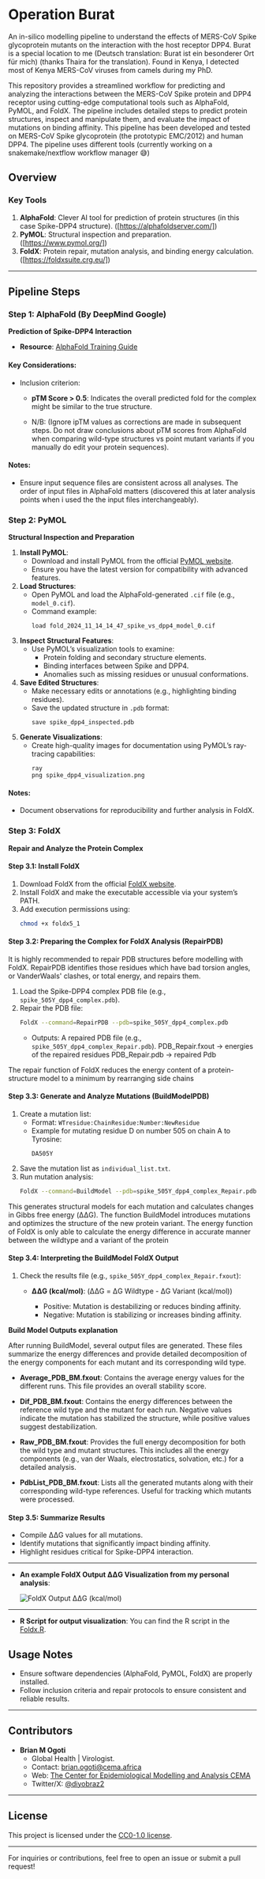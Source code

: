 # Operation Burat
An in-silico modelling pipeline to understand the effects of MERS-CoV Spike glycoprotein mutants on the interaction with the host receptor DPP4. Burat is a special location to me (Deutsch translation: Burat ist ein besonderer Ort für mich) (thanks Thaira for the translation). Found in Kenya, I detected  most of Kenya MERS-CoV viruses from camels during my PhD.

This repository provides a streamlined workflow for predicting and analyzing the interactions between the MERS-CoV Spike protein and DPP4 receptor using cutting-edge computational tools such as AlphaFold, PyMOL, and FoldX. The pipeline includes detailed steps to predict protein structures, inspect and manipulate them, and evaluate the impact of mutations on binding affinity. This pipeline has been developed and tested on MERS-CoV Spike glycoprotein (the prototypic EMC/2012) and human DPP4. The pipeline uses different tools (currently working on a snakemake/nextflow workflow manager 😅)

## Overview

### Key Tools
1. **AlphaFold**: Clever AI tool for prediction of protein structures (in this case Spike-DPP4 structure). ([https://alphafoldserver.com/])
2. **PyMOL**: Structural inspection and preparation. ([https://www.pymol.org/])
3. **FoldX**: Protein repair, mutation analysis, and binding energy calculation. ([https://foldxsuite.crg.eu/])

---

## Pipeline Steps

### Step 1: AlphaFold (By DeepMind Google) 
**Prediction of Spike-DPP4 Interaction**
- **Resource**: [AlphaFold Training Guide](https://www.ebi.ac.uk/training/online/courses/alphafold/an-introductory-guide-to-its-strengths-and-limitations/strengths-and-limitations-of-alphafold/)

#### Key Considerations:
- Inclusion criterion:
  - **pTM Score > 0.5**: Indicates the overall predicted fold for the complex might be similar to the true structure.
    
  - N/B: (Ignore ipTM values as corrections are made in subsequent steps. Do not draw conclusions about pTM scores from AlphaFold when comparing wild-type structures vs point mutant variants if you manually do edit your protein sequences).

#### Notes:
- Ensure input sequence files are consistent across all analyses. The order of input files in AlphaFold matters (discovered this at later analysis points when i used the the input files interchangeably).

### Step 2: PyMOL
**Structural Inspection and Preparation**
1. **Install PyMOL**:
   - Download and install PyMOL from the official [PyMOL website](https://pymol.org/).
   - Ensure you have the latest version for compatibility with advanced features.
2. **Load Structures**:
   - Open PyMOL and load the AlphaFold-generated `.cif` file (e.g., `model_0.cif`).
   - Command example:
     ```
     load fold_2024_11_14_14_47_spike_vs_dpp4_model_0.cif
     ```
3. **Inspect Structural Features**:
   - Use PyMOL’s visualization tools to examine:
     - Protein folding and secondary structure elements.
     - Binding interfaces between Spike and DPP4.
     - Anomalies such as missing residues or unusual conformations.
4. **Save Edited Structures**:
   - Make necessary edits or annotations (e.g., highlighting binding residues).
   - Save the updated structure in `.pdb` format:
     ```
     save spike_dpp4_inspected.pdb
     ```
5. **Generate Visualizations**:
   - Create high-quality images for documentation using PyMOL’s ray-tracing capabilities:
     ```
     ray
     png spike_dpp4_visualization.png
     ```
#### Notes:
- Document observations for reproducibility and further analysis in FoldX.


### Step 3: FoldX
**Repair and Analyze the Protein Complex**

#### Step 3.1: Install FoldX
1. Download FoldX from the official [FoldX website](https://foldx.crg.eu/).
2. Install FoldX and make the executable accessible via your system’s PATH.
3. Add execution permissions using:
   ```bash
   chmod +x foldx5_1
   ```

#### Step 3.2: Preparing the Complex for FoldX Analysis (RepairPDB)
It is highly recommended to repair PDB structures before modelling with FoldX. RepairPDB identifies those residues which have bad torsion angles, or VanderWaals' clashes, or total energy, and repairs them.

1. Load the Spike-DPP4 complex PDB file (e.g., `spike_505Y_dpp4_complex.pdb`).
2. Repair the PDB file:
   ```bash
   FoldX --command=RepairPDB --pdb=spike_505Y_dpp4_complex.pdb
   ```
   - Outputs: A repaired PDB file (e.g., `spike_505Y_dpp4_complex_Repair.pdb`).
   PDB_Repair.fxout -> energies of the repaired residues
   PDB_Repair.pdb -> repaired Pdb

The repair function of FoldX reduces the energy content of a protein-structure model to a minimum by rearranging side chains

#### Step 3.3: Generate and Analyze Mutations (BuildModelPDB)
1. Create a mutation list:
   - Format: `WTresidue:ChainResidue:Number:NewResidue`
   - Example for mutating residue D on number  505 on chain A to Tyrosine:
     ```
     DA505Y
     ```
2. Save the mutation list as `individual_list.txt`.
3. Run mutation analysis:
   ```bash
   FoldX --command=BuildModel --pdb=spike_505Y_dpp4_complex_Repair.pdb --mutant-file=individual_list.txt --numberOfRuns=5
   ```
This generates structural models for each mutation and calculates changes in Gibbs free energy (ΔΔG). The function BuildModel introduces mutations and optimizes the structure of the new protein variant. The energy function of FoldX is only able to calculate the energy difference in accurate manner between the wildtype and a variant of the protein 

#### Step 3.4: Interpreting the BuildModel FoldX Output
1. Check the results file (e.g., `spike_505Y_dpp4_complex_Repair.fxout`):
   - **ΔΔG (kcal/mol)**: (ΔΔG = ΔG Wildtype - ΔG Variant (kcal/mol))
     
     - Positive: Mutation is destabilizing or reduces binding affinity. 
     - Negative: Mutation is stabilizing or increases binding affinity. 
       
**Build Model Outputs explanation**

After running BuildModel, several output files are generated. These files summarize the energy differences and provide detailed decomposition of the energy components for each mutant and its corresponding wild type.

- **Average_PDB_BM.fxout**:
Contains the average energy values for the different runs. This file provides an overall stability score.

- **Dif_PDB_BM.fxout**:
Contains the energy differences between the reference wild type and the mutant for each run. Negative values indicate the mutation has stabilized the structure, while positive values suggest destabilization.

- **Raw_PDB_BM.fxout**:
Provides the full energy decomposition for both the wild type and mutant structures. This includes all the energy components (e.g., van der Waals, electrostatics, solvation, etc.) for a detailed analysis.

- **PdbList_PDB_BM.fxout**:
Lists all the generated mutants along with their corresponding wild-type references. Useful for tracking which mutants were processed.

#### Step 3.5: Summarize Results
- Compile ΔΔG values for all mutations.
- Identify mutations that significantly impact binding affinity.
- Highlight residues critical for Spike-DPP4 interaction.

---

- **An example FoldX Output ΔΔG Visualization from my personal analysis**: 

  ![FoldX Output ΔΔG (kcal/mol)](Kenya_mutants_EMC-Dpp4.png)

---

- **R Script for output visualization**: 
  You can find the R script in the [Foldx.R](FoldX_plots.R).

## Usage Notes
- Ensure software dependencies (AlphaFold, PyMOL, FoldX) are properly installed.
- Follow inclusion criteria and repair protocols to ensure consistent and reliable results.

---

## Contributors
- **Brian M Ogoti**
  - Global Health | Virologist.
  - Contact: [brian.ogoti@cema.africa](mailto:brian.ogoti@cema.africa)
  - Web: [The Center for Epidemiological Modelling and Analysis CEMA](https://cema-africa.uonbi.ac.ke/people/epidemiology/brian-maina)
  - Twitter/X: [@diyobraz2](https://x.com/diyobraz2)
---

## License
This project is licensed under the [CC0-1.0 license](LICENSE).

---

For inquiries or contributions, feel free to open an issue or submit a pull request!




